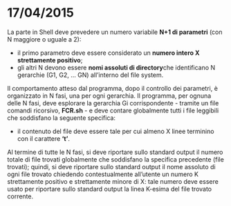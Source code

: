 # 17/04/2015

La parte in Shell deve prevedere un numero variabile **N+1 di parametri** (con N maggiore o uguale a 2): 
- il primo parametro deve essere considerato un **numero intero X strettamente positivo**;
- gli altri N devono essere **nomi assoluti di directory**che identificano N gerarchie (G1, G2, … GN) all’interno del file system. 

Il comportamento atteso dal programma, dopo il controllo dei parametri, è organizzato in N fasi, una per ogni gerarchia.
Il programma, per ognuna delle N fasi, deve esplorare la gerarchia Gi corrispondente - tramite un file comandi
ricorsivo, **FCR.sh** - e deve contare globalmente tutti i file leggibili che soddisfano la seguente specifica: 
- il contenuto del file deve essere tale per cui almeno X linee terminino con il carattere **‘t’**. 

Al termine di tutte le N fasi, si deve riportare sullo standard output il numero totale di file trovati globalmente che soddisfano la specifica precedente (file trovati); quindi, si deve riportare sullo standard output il nome assoluto di ogni file trovato chiedendo contestualmente all’utente un numero K strettamente positivo e strettamente minore di X: tale numero deve
essere usato per riportare sullo standard output la linea K-esima del file trovato corrente.